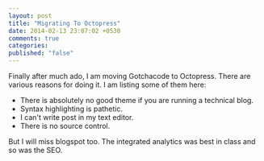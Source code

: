 ```yaml
---
layout: post
title: "Migrating To Octopress"
date: 2014-02-13 23:07:02 +0530
comments: true
categories: 
published: "false"
---
```


Finally after much ado, I am moving Gotchacode to Octopress. There are various reasons for doing it.
I am listing some of them here:

- There is absolutely no good theme if you are running a technical blog.
- Syntax highlighting is pathetic.
- I can't write post in my text editor.
- There is no source control.

But I will miss blogspot too. The integrated analytics was best in class and so was the SEO.

